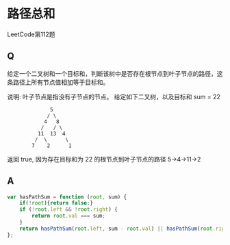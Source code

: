 # 路径总和
LeetCode第112题

## Q
给定一个二叉树和一个目标和，判断该树中是否存在根节点到叶子节点的路径，这条路径上所有节点值相加等于目标和。

说明: 叶子节点是指没有子节点的节点。
给定如下二叉树，以及目标和 sum = 22
```
              5
             / \
            4   8
           /   / \
          11  13  4
         /  \      \
        7    2      1
```
返回 true, 因为存在目标和为 22 的根节点到叶子节点的路径 5->4->11->2

## A
``` javascript
var hasPathSum = function (root, sum) {
    if(!root){return false;}
    if (!root.left && !root.right) {
        return root.val === sum;
    }
    return hasPathSum(root.left, sum - root.val) || hasPathSum(root.right, sum - root.val);
};
```